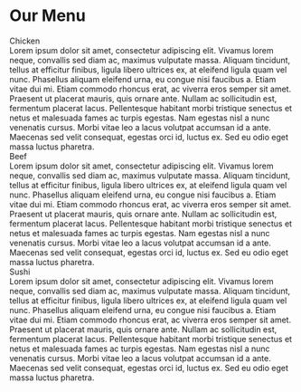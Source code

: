<!doctype html>
<html>
  <head>
    <title>Assignment Solution for Module 2</title>
	<link rel="stylesheet" type="text/css" href="https://github.com/Tingo92/JohnsHopkins-Web-Dev-Course/module2solution/module2solution.css">
  </head>
  <body>
    <h1>Our Menu</h1>
    <div id="box">
        <div id="content">Chicken
			<div>Lorem ipsum dolor sit amet, consectetur adipiscing elit. Vivamus lorem neque, convallis sed diam ac, maximus vulputate massa. 
				Aliquam tincidunt, tellus at efficitur finibus, ligula libero ultrices ex, at eleifend ligula quam vel nunc. Phasellus aliquam 
				eleifend urna, eu congue nisi faucibus a. Etiam vitae dui mi. Etiam commodo rhoncus erat, ac viverra eros semper sit amet. 
				Praesent ut placerat mauris, quis ornare ante. Nullam ac sollicitudin est, fermentum placerat lacus. Pellentesque habitant morbi 
				tristique senectus et netus et malesuada fames ac turpis egestas. Nam egestas nisl a nunc venenatis cursus. Morbi vitae leo a 
				lacus volutpat accumsan id a ante. Maecenas sed velit consequat, egestas orci id, luctus ex. Sed eu odio eget massa luctus pharetra.
			</div>
		</div>
		<div id="content">Beef
			<div>Lorem ipsum dolor sit amet, consectetur adipiscing elit. Vivamus lorem neque, convallis sed diam ac, maximus vulputate massa. 
				Aliquam tincidunt, tellus at efficitur finibus, ligula libero ultrices ex, at eleifend ligula quam vel nunc. Phasellus aliquam 
				eleifend urna, eu congue nisi faucibus a. Etiam vitae dui mi. Etiam commodo rhoncus erat, ac viverra eros semper sit amet. 
				Praesent ut placerat mauris, quis ornare ante. Nullam ac sollicitudin est, fermentum placerat lacus. Pellentesque habitant morbi 
				tristique senectus et netus et malesuada fames ac turpis egestas. Nam egestas nisl a nunc venenatis cursus. Morbi vitae leo a 
				lacus volutpat accumsan id a ante. Maecenas sed velit consequat, egestas orci id, luctus ex. Sed eu odio eget massa luctus pharetra.
			</div>
		</div>
		<div id="content">Sushi
			<div>Lorem ipsum dolor sit amet, consectetur adipiscing elit. Vivamus lorem neque, convallis sed diam ac, maximus vulputate massa. 
				Aliquam tincidunt, tellus at efficitur finibus, ligula libero ultrices ex, at eleifend ligula quam vel nunc. Phasellus aliquam 
				eleifend urna, eu congue nisi faucibus a. Etiam vitae dui mi. Etiam commodo rhoncus erat, ac viverra eros semper sit amet. 
				Praesent ut placerat mauris, quis ornare ante. Nullam ac sollicitudin est, fermentum placerat lacus. Pellentesque habitant morbi 
				tristique senectus et netus et malesuada fames ac turpis egestas. Nam egestas nisl a nunc venenatis cursus. Morbi vitae leo a 
				lacus volutpat accumsan id a ante. Maecenas sed velit consequat, egestas orci id, luctus ex. Sed eu odio eget massa luctus pharetra.
			</div>
		</div>
    </div>
  </body>
</html>
